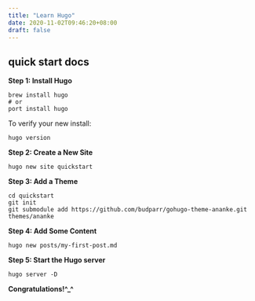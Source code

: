 ```yaml
---
title: "Learn Hugo"
date: 2020-11-02T09:46:20+08:00
draft: false
---
```


## quick start docs

**Step 1: Install Hugo**

```
brew install hugo
# or
port install hugo
```

To verify your new install:

```
hugo version
```

**Step 2: Create a New Site**

```
hugo new site quickstart
```

**Step 3: Add a Theme**

```
cd quickstart
git init
git submodule add https://github.com/budparr/gohugo-theme-ananke.git themes/ananke
```

**Step 4: Add Some Content**

```
hugo new posts/my-first-post.md
```

**Step 5: Start the Hugo server**

```
hugo server -D
```

**Congratulations!^\_^**
